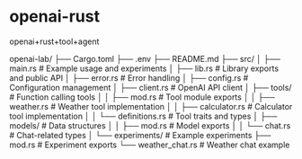 # openai-rust
openai+rust+tool+agent

openai-lab/
├── Cargo.toml
├── .env
├── README.md
├── src/
│   ├── main.rs              # Example usage and experiments
│   ├── lib.rs               # Library exports and public API
│   ├── error.rs             # Error handling
│   ├── config.rs            # Configuration management
│   ├── client.rs            # OpenAI API client
│   ├── tools/               # Function calling tools
│   │   ├── mod.rs          # Tool module exports
│   │   ├── weather.rs      # Weather tool implementation
│   │   ├── calculator.rs    # Calculator tool implementation
│   │   └── definitions.rs   # Tool traits and types
│   ├── models/              # Data structures
│   │   ├── mod.rs          # Model exports
│   │   └── chat.rs         # Chat-related types
│   └── experiments/         # Example experiments
        ├── mod.rs           # Experiment exports
        └── weather_chat.rs  # Weather chat example